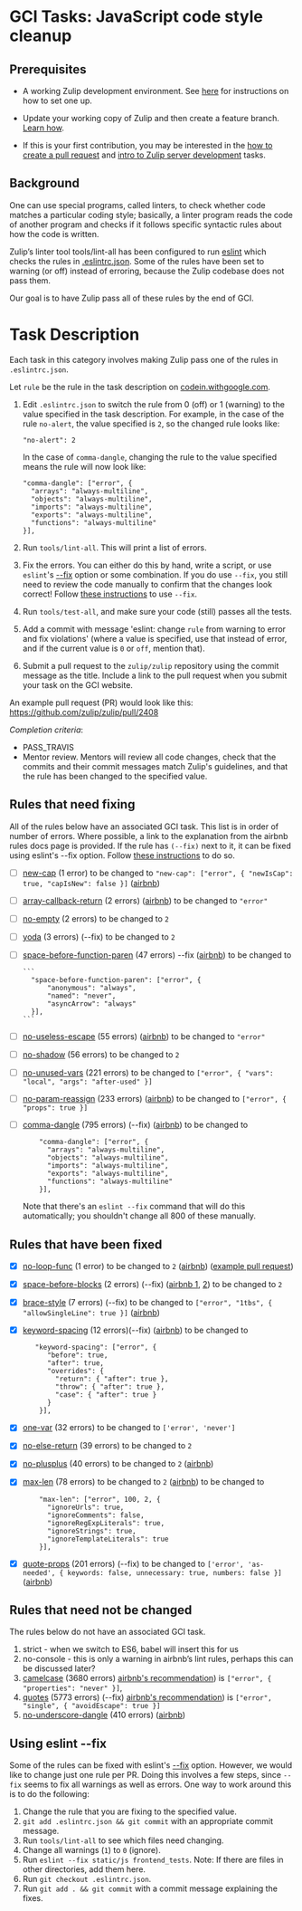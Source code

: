 # GCI Tasks: JavaScript code style cleanup

## Prerequisites

* A working Zulip development environment. See
  [here](https://github.com/zulip/zulip-gci/blob/master/README.md) for instructions
  on how to set one up.

* Update your working copy of Zulip and then create a feature branch. [Learn
  how](../before-every-task.md).

* If this is your first contribution, you may be interested in the
  [how to create a pull request](https://codein.withgoogle.com/tasks/6541581402243072/) and
  [intro to Zulip server development](https://codein.withgoogle.com/tasks/4799263762546688/) tasks.

## Background
One can use special programs, called linters, to check whether code matches a
particular coding style; basically, a linter program reads the code of another
program and checks if it follows specific syntactic rules about how the code
is written.

Zulip’s linter tool tools/lint-all has been configured to run [eslint][eslint]
which checks the rules in [.eslintrc.json][eslintrc]. Some of the rules have
been set to warning (or off) instead of erroring, because the Zulip codebase
does not pass them.

Our goal is to have Zulip pass all of these rules by the end of GCI.

[eslint]: http://eslint.org/
[eslintrc]: http://eslint.org/docs/user-guide/configuring#configuration-file-formats

# Task Description

Each task in this category involves making Zulip pass one of the rules
in `.eslintrc.json`.

Let `rule` be the rule in the task description on
[codein.withgoogle.com](http://codein.withgoogle.com).

1. Edit `.eslintrc.json` to switch the rule from 0 (off) or 1 (warning)
   to the value specified in the task description. For example, in the 
   case of the rule `no-alert`, the value specified is `2`, so the changed
   rule looks like:

   ```
   "no-alert": 2
   ```

   In the case of `comma-dangle`, changing the rule to the value specified
   means the rule will now look like:

   ```
   "comma-dangle": ["error", {
     "arrays": "always-multiline",
     "objects": "always-multiline",
     "imports": "always-multiline",
     "exports": "always-multiline",
     "functions": "always-multiline"
   }],
   ```
2. Run `tools/lint-all`. This will print a list of errors.
3. Fix the errors. You can either do this by hand, write a script, or use `eslint`'s
   [--fix](http://eslint.org/docs/user-guide/command-line-interface#fix) option
   or some combination.  If you do use `--fix`, you still need to review
   the code manually to confirm that the changes look correct! Follow 
   [these instructions](#using-eslint---fix) to use `--fix`.
4. Run `tools/test-all`, and make sure your code (still) passes all the tests.
5. Add a commit with message 'eslint: change `rule` from warning to
   error and fix violations' (where a value is specified, use that
   instead of error, and if the current value is `0` or `off`, mention
   that).
6. Submit a pull request to the `zulip/zulip` repository using the commit
   message as the title. Include a link to the pull request when you submit
   your task on the GCI website.

An example pull request (PR) would look like this: https://github.com/zulip/zulip/pull/2408

_Completion criteria_:

* PASS_TRAVIS
* Mentor review. Mentors will review all code changes, check that the
  commits and their commit messages match Zulip's guidelines,
  and that the rule has been changed to the specified value.

## Rules that need fixing
All of the rules below have an associated GCI task.
This list is in order of number of errors.
Where possible, a link to the explanation from the airbnb rules docs page is provided.
If the rule has `(--fix)` next to it, it can be fixed using eslint's --fix option.
Follow [these instructions](#using-eslint---fix) to do so.

- [ ] [new-cap](http://eslint.org/docs/rules/new-cap) (1 error) to be changed
      to `"new-cap": ["error", { "newIsCap": true, "capIsNew": false }]`
      ([airbnb](https://github.com/airbnb/javascript#naming--PascalCase))
- [ ] [array-callback-return](http://eslint.org/docs/rules/array-callback-return) (2 errors)
      ([airbnb](https://github.com/airbnb/javascript#arrays--callback-return)) to be changed 
      to `"error"`
- [ ] [no-empty](http://eslint.org/docs/rules/no-empty) (2 errors) to be changed to `2`
- [ ] [yoda](http://eslint.org/docs/rules/yoda) (3 errors) (--fix) to be changed to `2`
- [ ] [space-before-function-paren](http://eslint.org/docs/rules/space-before-function-paren)
      (47 errors) --fix ([airbnb](https://github.com/airbnb/javascript#functions--signature-spacing))
      to be changed to

      ```
        "space-before-function-paren": ["error", {
            "anonymous": "always",
            "named": "never",
            "asyncArrow": "always"
        }],
      ```
- [ ] [no-useless-escape](http://eslint.org/docs/rules/no-useless-escape) (55 errors)
      ([airbnb](https://github.com/airbnb/javascript#strings--escaping)) to be changed to `"error"`
- [ ] [no-shadow](http://eslint.org/docs/rules/no-shadow) (56 errors) to be changed to `2`
- [ ] [no-unused-vars](http://eslint.org/docs/rules/no-unused-vars) (221 errors) to be changed
      to `["error", { "vars": "local", "args": "after-used" }]`
- [ ] [no-param-reassign](http://eslint.org/docs/rules/no-param-reassign.html) (233 errors)
      ([airbnb](https://github.com/airbnb/javascript#functions--mutate-params)) to be changed to
      `["error", { "props": true }]`
- [ ] [comma-dangle](http://eslint.org/docs/rules/comma-dangle) (795 errors) (--fix)
      ([airbnb](https://github.com/airbnb/javascript#commas--dangling)) to be changed to

    ```
        "comma-dangle": ["error", {
          "arrays": "always-multiline",
          "objects": "always-multiline",
          "imports": "always-multiline",
          "exports": "always-multiline",
          "functions": "always-multiline"
        }],
    ```

    Note that there's an `eslint --fix` command that will do this automatically;
    you shouldn't change all 800 of these manually.

## Rules that have been fixed

- [x] [no-loop-func](http://eslint.org/docs/rules/no-loop-func) (1 error) to be changed to `2`
      ([airbnb](http://eslint.org/docs/rules/valid-typeof))
      ([example pull request](https://github.com/zulip/zulip/pull/2408))
- [x] [space-before-blocks](http://eslint.org/docs/rules/space-before-blocks) (2 errors) (--fix)
      ([airbnb 1](https://github.com/airbnb/javascript#whitespace--before-blocks),
      [2](https://github.com/airbnb/javascript#functions--signature-spacing)) to be changed to `2`
- [x] [brace-style](http://eslint.org/docs/rules/brace-style) (7 errors) (--fix)
      to be changed to `["error", "1tbs", { "allowSingleLine": true }]`
      ([airbnb](https://github.com/airbnb/javascript#blocks--cuddled-elses))
- [x] [keyword-spacing](http://eslint.org/docs/rules/keyword-spacing) (12 errors)(--fix)
      ([airbnb](https://github.com/airbnb/javascript#whitespace--around-keywords)) to be changed to

    ```
       "keyword-spacing": ["error", {
          "before": true,
          "after": true,
          "overrides": {
            "return": { "after": true },
            "throw": { "after": true },
            "case": { "after": true }
          }
        }],
    ```
- [x] [one-var](http://eslint.org/docs/rules/one-var) (32 errors) to be changed to `['error', 'never']`
- [x] [no-else-return](http://eslint.org/docs/rules/no-else-return) (39 errors) to be changed to `2`
- [x] [no-plusplus](http://eslint.org/docs/rules/no-plusplus) (40 errors) to be changed to `2`
      ([airbnb](https://github.com/airbnb/javascript#variables--unary-increment-decrement))
- [x] [max-len](http://eslint.org/docs/rules/max-len) (78 errors) to be changed to `2`
      ([airbnb](https://github.com/airbnb/javascript#whitespace--max-len)) to be changed to

    ```
        "max-len": ["error", 100, 2, {
          "ignoreUrls": true,
          "ignoreComments": false,
          "ignoreRegExpLiterals": true,
          "ignoreStrings": true,
          "ignoreTemplateLiterals": true
        }],
    ```

- [x] [quote-props](http://eslint.org/docs/rules/quote-props) (201 errors) (--fix) to be changed
      to `['error', 'as-needed', { keywords: false, unnecessary: true, numbers: false }]`
      ([airbnb](https://github.com/airbnb/javascript#objects--quoted-props))

## Rules that need not be changed
The rules below do not have an associated GCI task.

1. strict - when we switch to ES6, babel will insert this for us
2. no-console - this is only a warning in airbnb’s lint rules, perhaps this can be discussed later?
3. [camelcase](http://eslint.org/docs/rules/camelcase) (3680 errors)
   [airbnb's recommendation](https://github.com/airbnb/javascript#naming--camelCase))
   is `["error", { "properties": "never" }]`,
4. [quotes](http://eslint.org/docs/rules/quotes) (5773 errors) (--fix)
   [airbnb's recommendation](https://github.com/airbnb/javascript#strings--quotes))
   is `["error", "single", { "avoidEscape": true }]`
5. [no-underscore-dangle](http://eslint.org/docs/rules/no-underscore-dangle) (410 errors)
      ([airbnb](https://github.com/airbnb/javascript#naming--leading-underscore))

## Using eslint --fix
Some of the rules can be fixed with eslint's 
[--fix](http://eslint.org/docs/user-guide/command-line-interface#fix) option. 
However, we would like to change just one rule per PR. Doing this involves a few steps,
since `--fix` seems to fix all warnings as well as errors. 
One way to work around this is to do the following:

1. Change the rule that you are fixing to the specified value.
2. `git add .eslintrc.json && git commit` with an appropriate commit message.
3. Run `tools/lint-all` to see which files need changing.
4. Change all warnings (`1`) to `0` (ignore).
5. Run `eslint --fix static/js frontend_tests`. Note: If there are files in other directories, 
   add them here.
6. Run `git checkout .eslintrc.json`.
7. Run `git add . && git commit` with a commit message explaining the fixes.
